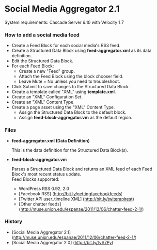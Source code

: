 # Social Media Aggregator 2.1 #

System requirements: Cascade Server 6.10 with Velocity 1.7
	
### How to add a social media feed ###
* Create a Feed Block for each social media's RSS feed.
* Create a Structured Data Block using **feed-aggregator.xml** as its data definition.
* Edit the Structured Data Block.
* For each Feed Block:
	* Create a new "Feed" group.
	* Attach the Feed Block using the block chooser field.
	* Leave Mute = No unless you need to troubleshoot.
* Click Submit to save changes to the Structured Data Block.
* Create a template called "XML" using **template.xml**.
* Create an "XML" Configuration Set.
* Create an "XML" Content Type.
* Create a page asset using the "XML" Content Type.
	* Assign the Structured Data Block to the default block.
	* Assign **feed-block-aggregator.vm** as the default region.

### Files ###
* **feed-aggregator.xml (Data Definition)**
	
	This is the data definition for the Structured Data Block(s).
* **feed-block-aggregator.vm**
	
	Parses a Structured Data Block and returns an XML feed of each Feed Block's most recent status update.    
	Feed Blocks supported:
    * WordPress RSS 0.92, 2.0
    * [Facebook RSS] (http://bit.ly/gettingfacebookfeeds)
    * [Twitter API user_timeline XML] (http://bit.ly/twiterapirest)
    * [Other chatter feeds] (http://muse.union.edu/espanae/2011/12/06/chatter-feed-2-1/)

### History ###
* [Social Media Aggregator 2.1] (http://muse.union.edu/espanae/2011/12/06/chatter-feed-2-1/)
* [Social Media Aggregator 2.0] (http://bit.ly/tvS7Py)